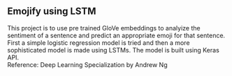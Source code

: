 ## Emojify using LSTM
This project is to use pre trained GloVe embeddings to analyize the sentiment of a sentence and predict an appropriate emoji for that sentence. First a simple logistic regression model is tried and then a more sophisticated model is made using LSTMs. The model is built using Keras API.\
Reference: Deep Learning Specialization by Andrew Ng 
